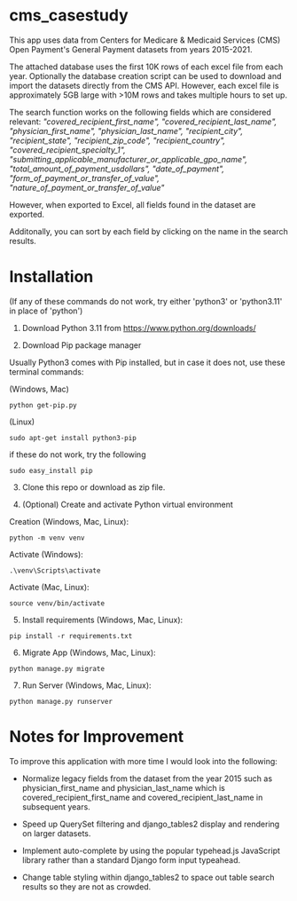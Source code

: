 # cms_casestudy

This app uses data from Centers for Medicare & Medicaid Services (CMS) Open Payment's General Payment datasets from years 2015-2021. 

The attached database uses the first 10K rows of each excel file from each year. Optionally the database creation script can be used to download and import
the datasets directly from the CMS API. However, each excel file is approximately 5GB large with >10M rows and takes multiple hours to set up.

The search function works on the following fields which are considered relevant:
*"covered_recipient_first_name", "covered_recipient_last_name", "physician_first_name", "physician_last_name", "recipient_city", "recipient_state", 
"recipient_zip_code", "recipient_country", "covered_recipient_specialty_1", "submitting_applicable_manufacturer_or_applicable_gpo_name",
"total_amount_of_payment_usdollars", "date_of_payment", "form_of_payment_or_transfer_of_value", "nature_of_payment_or_transfer_of_value"*

However, when exported to Excel, all fields found in the dataset are exported.

Additonally, you can sort by each field by clicking on the name in the search results.

# Installation

(If any of these commands do not work, try either 'python3' or 'python3.11' in place of 'python')

1. Download Python 3.11 from https://www.python.org/downloads/

2. Download Pip package manager

Usually Python3 comes with Pip installed, but in case it does not, use these terminal commands:

(Windows, Mac)
```
python get-pip.py
```

(Linux)
```
sudo apt-get install python3-pip
```

if these do not work, try the following
```
sudo easy_install pip
```

3. Clone this repo or download as zip file.

4. (Optional) Create and activate Python virtual environment

Creation (Windows, Mac, Linux):
```
python -m venv venv
```

Activate (Windows):
```
.\venv\Scripts\activate
```

Activate (Mac, Linux):
```
source venv/bin/activate
```

5. Install requirements
(Windows, Mac, Linux):
```
pip install -r requirements.txt
```

6. Migrate App
(Windows, Mac, Linux):
```
python manage.py migrate
```

7. Run Server
(Windows, Mac, Linux):
```
python manage.py runserver
```

# Notes for Improvement

To improve this application with more time I would look into the following:
- Normalize legacy fields from the dataset from the year 2015 such as physician_first_name and physician_last_name which is 
covered_recipient_first_name and covered_recipient_last_name in subsequent years.

- Speed up QuerySet filtering and django_tables2 display and rendering on larger datasets.

- Implement auto-complete by using the popular typehead.js JavaScript library rather than a standard Django form input typeahead.

- Change table styling within django_tables2 to space out table search results so they are not as crowded.

